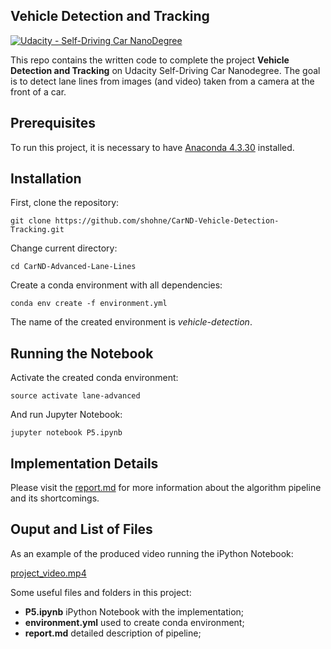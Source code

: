 ## Vehicle Detection and Tracking
[![Udacity - Self-Driving Car NanoDegree](https://s3.amazonaws.com/udacity-sdc/github/shield-carnd.svg)](http://www.udacity.com/drive)

This repo contains the written code to complete the project **Vehicle Detection and Tracking** on Udacity Self-Driving Car Nanodegree. The goal is to detect lane lines from images (and video) taken from a camera at the front of a car.

Prerequisites
---
To run this project, it is necessary to have [Anaconda 4.3.30](https://anaconda.org/conda-canary/conda/files?version=4.3.30) installed.

Installation
---
First, clone the repository:
```
git clone https://github.com/shohne/CarND-Vehicle-Detection-Tracking.git
```
Change current directory:
```
cd CarND-Advanced-Lane-Lines
```
Create a conda environment with all dependencies:
```
conda env create -f environment.yml
```
The name of the created environment is *vehicle-detection*.

Running the Notebook
---
Activate the created conda environment:
```
source activate lane-advanced
```
And run Jupyter Notebook:
```
jupyter notebook P5.ipynb
```
Implementation Details
---
Please visit the [report.md](report.md) for more information about the algorithm pipeline and its shortcomings.

Ouput and List of Files
---
As an example of the produced video running the iPython Notebook:

[project_video.mp4](output/project_video.mp4)

Some useful files and folders in this project:

- **P5.ipynb** iPython Notebook with the implementation;
- **environment.yml** used to create conda environment;
- **report.md** detailed description of pipeline;
